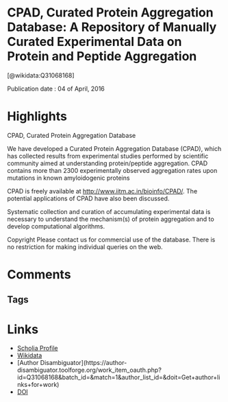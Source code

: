 
CPAD, Curated Protein Aggregation Database: A Repository of Manually Curated Experimental Data on Protein and Peptide Aggregation
=================================================================================================================================
  
  [@wikidata:Q31068168]  
  
Publication date : 04 of April, 2016  

# Highlights
CPAD, Curated Protein Aggregation Database

We have developed a Curated Protein Aggregation Database (CPAD), which has collected results from experimental studies performed by scientific community aimed at understanding protein/peptide aggregation. CPAD contains more than 2300 experimentally observed aggregation rates upon mutations in known amyloidogenic proteins

CPAD is freely available at http://www.iitm.ac.in/bioinfo/CPAD/. The potential applications of CPAD have also been discussed.

Systematic collection and curation of accumulating experimental data is necessary to understand the mechanism(s) of protein aggregation and to develop computational algorithms.

Copyright
Please contact us for commercial use of the database.
There is no restriction for making individual queries on the web.

<!-- Weird, put at least they have it -->

# Comments

## Tags

# Links
  
 * [Scholia Profile](https://scholia.toolforge.org/work/Q31068168)  
 * [Wikidata](https://www.wikidata.org/wiki/Q31068168)  
 * [Author Disambiguator](https://author-
disambiguator.toolforge.org/work_item_oauth.php?id=Q31068168&batch_id=&match=1&author_list_id=&doit=Get+author+links+for+work)  
 * [DOI](https://doi.org/10.1371/JOURNAL.PONE.0152949)  
